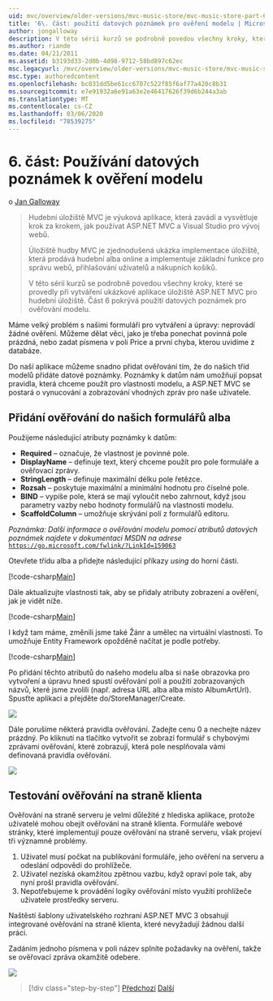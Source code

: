 ```yaml
---
uid: mvc/overview/older-versions/mvc-music-store/mvc-music-store-part-6
title: '6\. část: použití datových poznámek pro ověření modelu | Microsoft Docs'
author: jongalloway
description: V této sérii kurzů se podrobně povedou všechny kroky, které se provedly při vytváření ukázkové aplikace úložiště ASP.NET MVC pro hudební úložiště. Část 6 pokrývá použití datových poznámek pro model V...
ms.author: riande
ms.date: 04/21/2011
ms.assetid: b3193d33-2d0b-4d98-9712-58bd897c62ec
msc.legacyurl: /mvc/overview/older-versions/mvc-music-store/mvc-music-store-part-6
msc.type: authoredcontent
ms.openlocfilehash: bc031dd5be61cc6707c522f85f6af77a420c8b31
ms.sourcegitcommit: e7e91932a6e91a63e2e46417626f39d6b244a3ab
ms.translationtype: MT
ms.contentlocale: cs-CZ
ms.lasthandoff: 03/06/2020
ms.locfileid: "78539275"
---
```

# <a name="part-6-using-data-annotations-for-model-validation"></a>6\. část: Používání datových poznámek k ověření modelu

o [Jan Galloway](https://github.com/jongalloway)

> Hudební úložiště MVC je výuková aplikace, která zavádí a vysvětluje krok za krokem, jak používat ASP.NET MVC a Visual Studio pro vývoj webů.  
>   
> Úložiště hudby MVC je zjednodušená ukázka implementace úložiště, která prodává hudební alba online a implementuje základní funkce pro správu webů, přihlašování uživatelů a nákupních košíků.  
>   
> V této sérii kurzů se podrobně povedou všechny kroky, které se provedly při vytváření ukázkové aplikace úložiště ASP.NET MVC pro hudební úložiště. Část 6 pokrývá použití datových poznámek pro ověřování modelu.

Máme velký problém s našimi formuláři pro vytváření a úpravy: neprovádí žádné ověření. Můžeme dělat věci, jako je třeba ponechat povinná pole prázdná, nebo zadat písmena v poli Price a první chyba, kterou uvidíme z databáze.

Do naší aplikace můžeme snadno přidat ověřování tím, že do našich tříd modelů přidáte datové poznámky. Poznámky k datům nám umožňují popsat pravidla, která chceme použít pro vlastnosti modelu, a ASP.NET MVC se postará o vynucování a zobrazování vhodných zpráv pro naše uživatele.

## <a name="adding-validation-to-our-album-forms"></a>Přidání ověřování do našich formulářů alba

Použijeme následující atributy poznámky k datům:

- **Required** – označuje, že vlastnost je povinné pole.
- **DisplayName** – definuje text, který chceme použít pro pole formuláře a ověřovací zprávy.
- **StringLength** – definuje maximální délku pole řetězce.
- **Rozsah** – poskytuje maximální a minimální hodnotu pro číselné pole.
- **BIND** – vypíše pole, která se mají vyloučit nebo zahrnout, když jsou parametry vazby nebo hodnoty formulářů na vlastnosti modelu.
- **ScaffoldColumn** – umožňuje skrývání polí z formulářů editoru.

*Poznámka: Další informace o ověřování modelu pomocí atributů datových poznámek najdete v dokumentaci MSDN na adrese* [`https://go.microsoft.com/fwlink/?LinkId=159063`](https://go.microsoft.com/fwlink/?LinkId=159063)

Otevřete třídu alba a přidejte následující příkazy *using* do horní části.

[!code-csharp[Main](mvc-music-store-part-6/samples/sample1.cs)]

Dále aktualizujte vlastnosti tak, aby se přidaly atributy zobrazení a ověření, jak je vidět níže.

[!code-csharp[Main](mvc-music-store-part-6/samples/sample2.cs)]

I když tam máme, změnili jsme také Žánr a umělec na virtuální vlastnosti. To umožňuje Entity Framework opožděně načítat je podle potřeby.

[!code-csharp[Main](mvc-music-store-part-6/samples/sample3.cs)]

Po přidání těchto atributů do našeho modelu alba si naše obrazovka pro vytvoření a úpravu hned spustí ověřování polí a použití zobrazovaných názvů, které jsme zvolili (např. adresa URL alba alba místo AlbumArtUrl). Spusťte aplikaci a přejděte do/StoreManager/Create.

![](mvc-music-store-part-6/_static/image1.png)

Dále porušíme některá pravidla ověřování. Zadejte cenu 0 a nechejte název prázdný. Po kliknutí na tlačítko vytvořit se zobrazí formulář s chybovými zprávami ověřování, které zobrazují, která pole nesplňovala vámi definovaná pravidla ověřování.

![](mvc-music-store-part-6/_static/image2.png)

## <a name="testing-the-client-side-validation"></a>Testování ověřování na straně klienta

Ověřování na straně serveru je velmi důležité z hlediska aplikace, protože uživatelé mohou obejít ověřování na straně klienta. Formuláře webové stránky, které implementují pouze ověřování na straně serveru, však projeví tři významné problémy.

1. Uživatel musí počkat na publikování formuláře, jeho ověření na serveru a odeslání odpovědi do prohlížeče.
2. Uživatel nezíská okamžitou zpětnou vazbu, když opraví pole tak, aby nyní prošl pravidla ověřování.
3. Nepotřebujeme k provádění logiky ověřování místo využití prohlížeče uživatele prostředky serveru.

Naštěstí šablony uživatelského rozhraní ASP.NET MVC 3 obsahují integrované ověřování na straně klienta, které nevyžadují žádnou další práci.

Zadáním jednoho písmena v poli název splníte požadavky na ověření, takže se ověřovací zpráva okamžitě odebere.

![](mvc-music-store-part-6/_static/image3.png)

> [!div class="step-by-step"]
> [Předchozí](mvc-music-store-part-5.md)
> [Další](mvc-music-store-part-7.md)
